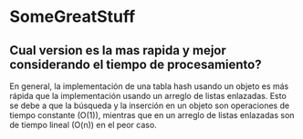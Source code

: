 # SomeGreatStuff

## Cual version es la mas rapida y mejor considerando el tiempo de procesamiento?


En general, la implementación de una tabla hash usando un objeto es más rápida que la implementación usando un arreglo de listas enlazadas. Esto se debe a que la búsqueda y la inserción en un objeto son operaciones de tiempo constante (O(1)), mientras que en un arreglo de listas enlazadas son de tiempo lineal (O(n)) en el peor caso.
